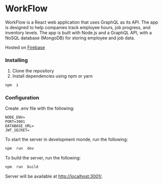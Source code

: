 # WorkFlow

WorkFlow is a React web application that uses GraphQL as its API. The app is designed to help companies track employee hours, job progress, and inventory levels. The app is built with Node.js and a GraphQL API, with a NoSQL database (MongoDB) for storing employee and job data.

Hosted on [Firebase](https://workflow-60346.web.app/#)

### Installing

1. Clone the repository
2. Install dependencies using npm or yarn

```bash
npm  i
```

### Configuration

Create .env file with the following:

```dotenv
NODE_ENV=
PORT=3001
DATABASE_URL=
JWT_SECRET=
```

To start the server in development monde, run the following:

```bash
npm  run  dev
```

To build the server, run the following:

```bash
npm  run  build
```

Server will be available at [http://localhost:3001/](http://localhost:3001).

